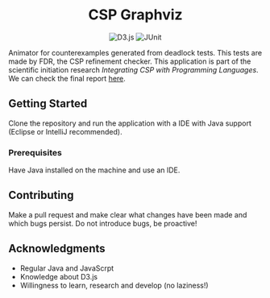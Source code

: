 <h1 align="center">
    CSP Graphviz
</h1>

<p align="center">
  <img alt="D3.js" src="https://img.shields.io/badge/-D3.js-F9A03C?style=for-the-badge&logo=d3.js&logoColor=white" />
  <img alt="JUnit" src="https://img.shields.io/badge/-JUnit-25A162?style=for-the-badge&logo=java&logoColor=white" />
</p>


Animator for counterexamples generated from deadlock tests. This tests are made by FDR, the CSP refinement checker.
This application is part of the scientific initiation research _Integrating CSP with Programming Languages_. We can check the final report [here](https://drive.google.com/file/d/11Td0Bn5epJac_N3WQG3cAgN52Oq340Gi/view?usp=sharing).


## Getting Started
Clone the repository and run the application with a IDE with Java support (Eclipse or IntelliJ recommended).

### Prerequisites
Have Java installed on the machine and use an IDE.

## Contributing
Make a pull request and make clear what changes have been made and which bugs persist. Do not introduce bugs, be proactive!

## Acknowledgments
* Regular Java and JavaScrpt
* Knowledge about D3.js
* Willingness to learn, research and develop (no laziness!)
